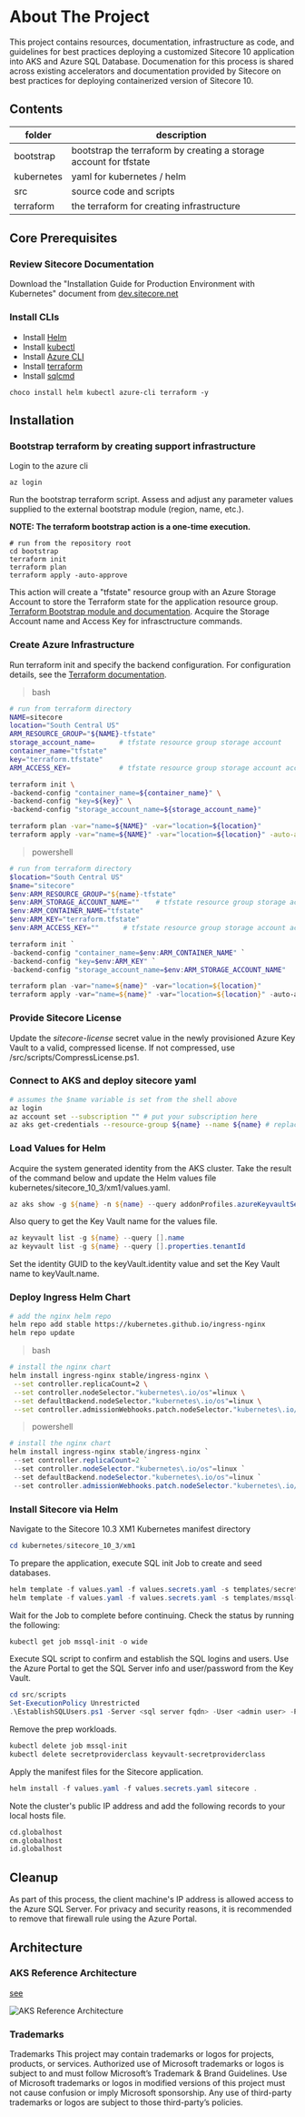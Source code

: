 <!-- ABOUT THE PROJECT -->
# About The Project
This project contains resources, documentation, infrastructure as code, and guidelines for best practices deploying a customized Sitecore 10 application into AKS and Azure SQL Database. Documenation for this process is shared across existing accelerators and documentation provided by Sitecore on best practices for deploying containerized version of Sitecore 10.

## Contents

| folder    | description |
| --------- | ----------- |
| bootstrap | bootstrap the terraform by creating a storage account for tfstate |
| kubernetes| yaml for kubernetes / helm |
| src       | source code and scripts |
| terraform | the terraform for creating infrastructure |


## Core Prerequisites

### Review Sitecore Documentation

Download the "Installation Guide for Production Environment with Kubernetes" document from [dev.sitecore.net](https://dev.sitecore.net/Downloads/Sitecore_Experience_Platform/103/Sitecore_Experience_Platform_103.aspx)

### Install CLIs

* Install [Helm](https://helm.sh/docs/intro/install)
* Install [kubectl](https://kubernetes.io/docs/tasks/tools/install-kubectl-windows/#install-nonstandard-package-tools)
* Install [Azure CLI](https://learn.microsoft.com/en-us/cli/azure/install-azure-cli)
* Install [terraform](https://developer.hashicorp.com/terraform/downloads?ajs_aid=e7cb18f6-0e91-46ef-b3af-d22a83181326&product_intent=terraform)
* Install [sqlcmd](https://learn.microsoft.com/en-us/sql/tools/sqlcmd/sqlcmd-utility?view=sql-server-ver16)

```
choco install helm kubectl azure-cli terraform -y
```

## Installation

### Bootstrap terraform by creating support infrastructure

Login to the azure cli

```
az login
```

Run the bootstrap terraform script. Assess and adjust any parameter values supplied to the external bootstrap module (region, name, etc.).

**NOTE: The terraform bootstrap action is a one-time execution.**

```
# run from the repository root
cd bootstrap
terraform init
terraform plan
terraform apply -auto-approve
```

This action will create a "tfstate" resource group with an Azure Storage Account to store the Terraform state for the application resource group. [Terraform Bootstrap module and documentation](https://github.com/ms-us-rcg-app-innovation/terraform-bootstrap). Acquire the Storage Account name and Access Key for infrasctructure commands.

### Create Azure Infrastructure

Run terraform init and specify the backend configuration. For configuration details, see the [Terraform documentation](https://developer.hashicorp.com/terraform/language/settings/backends/azurerm).

> bash

```bash
# run from terraform directory
NAME=sitecore
location="South Central US"
ARM_RESOURCE_GROUP="${NAME}-tfstate"
storage_account_name=      # tfstate resource group storage account
container_name="tfstate"
key="terraform.tfstate"
ARM_ACCESS_KEY=            # tfstate resource group storage account access key

terraform init \
-backend-config "container_name=${container_name}" \
-backend-config "key=${key}" \
-backend-config "storage_account_name=${storage_account_name}"

terraform plan -var="name=${NAME}" -var="location=${location}"
terraform apply -var="name=${NAME}" -var="location=${location}" -auto-approve
```

> powershell

```powershell
# run from terraform directory
$location="South Central US"
$name="sitecore"
$env:ARM_RESOURCE_GROUP="${name}-tfstate"
$env:ARM_STORAGE_ACCOUNT_NAME=""    # tfstate resource group storage account
$env:ARM_CONTAINER_NAME="tfstate"
$env:ARM_KEY="terraform.tfstate"
$env:ARM_ACCESS_KEY=""      # tfstate resource group storage account access key

terraform init `
-backend-config "container_name=$env:ARM_CONTAINER_NAME" `
-backend-config "key=$env:ARM_KEY" `
-backend-config "storage_account_name=$env:ARM_STORAGE_ACCOUNT_NAME"

terraform plan -var="name=${name}" -var="location=${location}"
terraform apply -var="name=${name}" -var="location=${location}" -auto-approve
```

### Provide Sitecore License

Update the _sitecore-license_ secret value in the newly provisioned Azure Key Vault to a valid, compressed license. If not compressed, use /src/scripts/CompressLicense.ps1.

### Connect to AKS and deploy sitecore yaml

```bash
# assumes the $name variable is set from the shell above
az login
az account set --subscription "" # put your subscription here
az aks get-credentials --resource-group ${name} --name ${name} # replace with your resource group name and cluster name
```

### Load Values for Helm

Acquire the system generated identity from the AKS cluster. Take the result of the command below and update the Helm values file kubernetes/sitecore_10_3/xm1/values.yaml. 

```powershell
az aks show -g ${name} -n ${name} --query addonProfiles.azureKeyvaultSecretsProvider.identity.clientId -o tsv
```

Also query to get the Key Vault name for the values file.

```powershell
az keyvault list -g ${name} --query [].name
az keyvault list -g ${name} --query [].properties.tenantId
```

Set the identity GUID to the keyVault.identity value and set the Key Vault name to keyVault.name.

### Deploy Ingress Helm Chart

```bash
# add the nginx helm repo
helm repo add stable https://kubernetes.github.io/ingress-nginx
helm repo update
```

> bash

```bash
# install the nginx chart
helm install ingress-nginx stable/ingress-nginx \
 --set controller.replicaCount=2 \
 --set controller.nodeSelector."kubernetes\.io/os"=linux \
 --set defaultBackend.nodeSelector."kubernetes\.io/os"=linux \
 --set controller.admissionWebhooks.patch.nodeSelector."kubernetes\.io/os"=linux
```

> powershell

```powershell
# install the nginx chart
helm install ingress-nginx stable/ingress-nginx `
 --set controller.replicaCount=2 `
 --set controller.nodeSelector."kubernetes\.io/os"=linux `
 --set defaultBackend.nodeSelector."kubernetes\.io/os"=linux `
 --set controller.admissionWebhooks.patch.nodeSelector."kubernetes\.io/os"=linux
```

### Install Sitecore via Helm

Navigate to the Sitecore 10.3 XM1 Kubernetes manifest directory

```powershell
cd kubernetes/sitecore_10_3/xm1
```

To prepare the application, execute SQL init Job to create and seed databases.

```powershell
helm template -f values.yaml -f values.secrets.yaml -s templates/secrets-class.yaml . | kubectl apply -f -
helm template -f values.yaml -f values.secrets.yaml -s templates/mssql-init.yaml . | kubectl apply -f -
```

Wait for the Job to complete before continuing. Check the status by running the following:

```powershell
kubectl get job mssql-init -o wide
```

Execute SQL script to confirm and establish the SQL logins and users. Use the Azure Portal to get the SQL Server info and user/password from the Key Vault.

```powershell
cd src/scripts
Set-ExecutionPolicy Unrestricted
.\EstablishSQLUsers.ps1 -Server <sql server fqdn> -User <admin user> -Password <admin password>
```

Remove the prep workloads.

```powershell
kubectl delete job mssql-init
kubectl delete secretproviderclass keyvault-secretproviderclass
```

Apply the manifest files for the Sitecore application.

```powershell
helm install -f values.yaml -f values.secrets.yaml sitecore .
```

Note the cluster's public IP address and add the following records to your local hosts file.

```bash
cd.globalhost
cm.globalhost
id.globalhost
```

## Cleanup

As part of this process, the client machine's IP address is allowed access to the Azure SQL Server. For privacy and security reasons, it is recommended to remove that firewall rule using the Azure Portal.

## Architecture

### AKS Reference Architecture

[see](https://learn.microsoft.com/en-us/azure/architecture/reference-architectures/containers/aks/baseline-aks)

![AKS Reference Architecture](https://learn.microsoft.com/en-us/azure/architecture/reference-architectures/containers/aks/images/baseline-architecture.svg)


### Trademarks

Trademarks This project may contain trademarks or logos for projects, products, or services. Authorized use of Microsoft trademarks or logos is subject to and must follow Microsoft’s Trademark & Brand Guidelines. Use of Microsoft trademarks or logos in modified versions of this project must not cause confusion or imply Microsoft sponsorship. Any use of third-party trademarks or logos are subject to those third-party’s policies.
